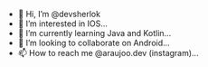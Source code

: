 - 👋 Hi, I’m @devsherlok
- 👀 I’m interested in IOS...
- 🌱 I’m currently learning Java and Kotlin...
- 💞️ I’m looking to collaborate on Android...
- 📫 How to reach me @araujoo.dev (instagram)...

<!---
devsherlok/devsherlok is a ✨ special ✨ repository because its `README.md` (this file) appears on your GitHub profile.
You can click the Preview link to take a look at your changes.
--->
